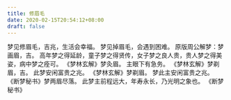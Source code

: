 ```yaml
---
title: 修眉毛
date: 2020-02-15T20:54:12+08:00
draft: false
---
```


梦见修眉毛，吉兆，生活会幸福。
梦见掉眉毛，会遇到困难。
原版周公解梦：梦画眉，吉。
高年梦之得延龄，童子梦之得贤传，女子梦之良人贵，贵人梦之得美姿，病中梦之痊可。
《梦林玄解》梦灸眉。
主眼下有急务。
《梦林玄解》梦剃眉，吉。
此梦安闲富贵之兆。
《梦林玄解》梦剃眉。
梦此主安闲富贵之兆。
《断梦秘书》梦两眉尽落。
此梦主前程远大，年寿永长，乃光明之象也。
《断梦秘书》